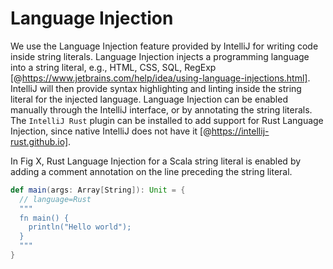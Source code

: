 # Language Injection

We use the Language Injection feature provided by IntelliJ for writing code inside string literals. Language Injection injects a programming language into a string literal, e.g., HTML, CSS, SQL, RegExp [@https://www.jetbrains.com/help/idea/using-language-injections.html]. IntelliJ will then provide syntax highlighting and linting inside the string literal for the injected language. Language Injection can be enabled manually through the IntelliJ interface, or by annotating the string literals. The `IntelliJ Rust` plugin can be installed to add support for Rust Language Injection, since native IntelliJ does not have it [@https://intellij-rust.github.io].

In Fig X, Rust Language Injection for a Scala string literal is enabled by adding a comment annotation on the line preceding the string literal.

```scala
def main(args: Array[String]): Unit = {
  // language=Rust
  """
  fn main() {
    println("Hello world");
  }
  """ 
}
```

